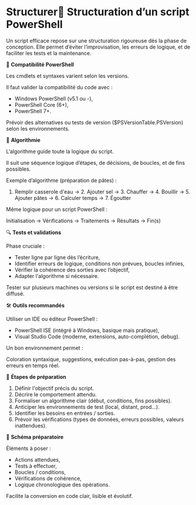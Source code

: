 # Structurer🧱 **Structuration d’un script PowerShell**

Un script efficace repose sur une structuration rigoureuse dès la phase de conception. Elle permet d’éviter l’improvisation, les erreurs de logique, et de faciliter les tests et la maintenance.



🧩 **Compatibilité PowerShell**

Les cmdlets et syntaxes varient selon les versions.

Il faut valider la compatibilité du code avec :

- Windows PowerShell (v5.1 ou -),
- PowerShell Core (6+),
- PowerShell 7+.

Prévoir des alternatives ou tests de version ($PSVersionTable.PSVersion) selon les environnements.

🔄 **Algorithmie**

L’algorithme guide toute la logique du script.

Il suit une séquence logique d’étapes, de décisions, de boucles, et de fins possibles.

Exemple d’algorithme (préparation de pâtes) :

1.  Remplir casserole d'eau → 2. Ajouter sel → 3. Chauffer → 4. Bouillir → 5. Ajouter pâtes → 6. Calculer temps → 7. Égoutter

Même logique pour un script PowerShell :

Initialisation → Vérifications → Traitements → Résultats → Fin(s)



🔍 **Tests et validations**

Phase cruciale :

- Tester ligne par ligne dès l’écriture,
- Identifier erreurs de logique, conditions non prévues, boucles infinies,
- Vérifier la cohérence des sorties avec l’objectif,
- Adapter l'algorithme si nécessaire.

Tester sur plusieurs machines ou versions si le script est destiné à être diffusé.



🛠️ **Outils recommandés**

Utiliser un IDE ou éditeur PowerShell :

- PowerShell ISE (intégré à Windows, basique mais pratique),
- Visual Studio Code (moderne, extensions, auto-complétion, debug).

Un bon environnement permet :

Coloration syntaxique, suggestions, exécution pas-à-pas, gestion des erreurs en temps réel.

📝 **Étapes de préparation**

1.  Définir l'objectif précis du script.
2.  Décrire le comportement attendu.
3.  Formaliser un algorithme clair (début, conditions, fins possibles).
4.  Anticiper les environnements de test (local, distant, prod...).
5.  Identifier les besoins en entrées / sorties.
6.  Prévoir les vérifications (types de données, erreurs possibles, valeurs inattendues).



🧠 **Schéma préparatoire**

Éléments à poser :

- Actions attendues,
- Tests à effectuer,
- Boucles / conditions,
- Vérifications de cohérence,
- Logique chronologique des opérations.

Facilite la conversion en code clair, lisible et évolutif.
